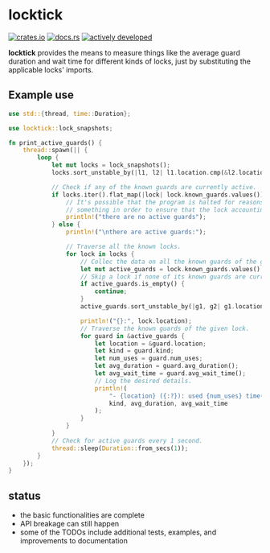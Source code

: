 # locktick
[![crates.io](https://img.shields.io/crates/v/locktick)](https://crates.io/crates/locktick)
[![docs.rs](https://docs.rs/locktick/badge.svg)](https://docs.rs/locktick)
[![actively developed](https://img.shields.io/badge/maintenance-actively--developed-brightgreen.svg)](https://gist.github.com/cheerfulstoic/d107229326a01ff0f333a1d3476e068d)

**locktick** provides the means to measure things like the average guard duration and wait time for different kinds of locks, just by substituting the applicable locks' imports.

## Example use
```rust
use std::{thread, time::Duration};

use locktick::lock_snapshots;

fn print_active_guards() {
    thread::spawn(|| {
        loop {
            let mut locks = lock_snapshots();
            locks.sort_unstable_by(|l1, l2| l1.location.cmp(&l2.location));

            // Check if any of the known guards are currently active.
            if locks.iter().flat_map(|lock| lock.known_guards.values()).all(|g| g.num_active_uses() == 0) {
                // It's possible that the program is halted for reasons different than a deadlock; print
                // something in order to ensure that the lock accounting thread is operational at all times.
                println!("there are no active guards");
            } else {
                println!("\nthere are active guards:");

                // Traverse all the known locks.
                for lock in locks {
                    // Collec the data on all the known guards of the given lock.
                    let mut active_guards = lock.known_guards.values().filter(|g| g.num_active_uses() != 0).collect::<Vec<_>>();
                    // Skip a lock if none of its known guards are currently active.
                    if active_guards.is_empty() {
                        continue;
                    }
                    active_guards.sort_unstable_by(|g1, g2| g1.location.cmp(&g2.location));

                    println!("{}:", lock.location);
                    // Traverse the known guards of the given lock.
                    for guard in &active_guards {
                        let location = &guard.location;
                        let kind = guard.kind;
                        let num_uses = guard.num_uses;
                        let avg_duration = guard.avg_duration();
                        let avg_wait_time = guard.avg_wait_time();
                        // Log the desired details.
                        println!(
                            "- {location} ({:?}): used {num_uses} time(s) so far; avg duration: {:?}; avg wait: {:?}",
                            kind, avg_duration, avg_wait_time
                        );
                    }
                }
            }
            // Check for active guards every 1 second.
            thread::sleep(Duration::from_secs(1));
        }
    });
}
```

## status

- the basic functionalities are complete
- API breakage can still happen
- some of the TODOs include additional tests, examples, and improvements to documentation
